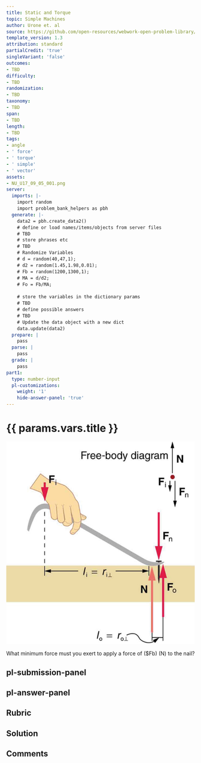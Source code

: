 ```yaml
---
title: Static and Torque
topic: Simple Machines
author: Urone et. al
source: https://github.com/open-resources/webwork-open-problem-library/tree/master/Contrib/BrockPhysics/College_Physics_Urone/9.Static_and_Torque/9-05.Simple_Machines/NU_U17_09_05_001.pg
template_version: 1.3
attribution: standard
partialCredit: 'true'
singleVariant: 'false'
outcomes:
- TBD
difficulty:
- TBD
randomization:
- TBD
taxonomy:
- TBD
span:
- TBD
length:
- TBD
tags:
- angle
- ' force'
- ' torque'
- ' simple'
- ' vector'
assets:
- NU_U17_09_05_001.png
server:
  imports: |-
    import random
    import problem_bank_helpers as pbh
  generate: |-
    data2 = pbh.create_data2()
    # define or load names/items/objects from server files
    # TBD
    # store phrases etc
    # TBD
    # Randomize Variables
    # d = random(40,47,1);
    # d2 = random(1.45,1.98,0.01);
    # Fb = random(1200,1300,1);
    # MA = d/d2;
    # Fo = Fb/MA;

    # store the variables in the dictionary params
    # TBD
    # define possible answers
    # TBD
    # Update the data object with a new dict
    data.update(data2)
  prepare: |
    pass
  parse: |
    pass
  grade: |
    pass
part1:
  type: number-input
  pl-customizations:
    weight: '1'
    hide-answer-panel: 'true'
---
```


# {{ params.vars.title }} 

![Nail Puller](NU_U17_09_05_001.png)

What minimum force must you exert to apply a force of ($Fb) (N) to the nail?


## pl-submission-panel 


## pl-answer-panel 


## Rubric 


## Solution 


## Comments 


